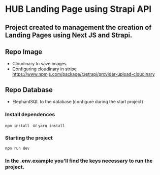 # HUB Landing Page using Strapi API

## Project created to management the creation of Landing Pages using Next JS and Strapi.

## Repo Image

- Cloudinary to save images
- Configuring cloudinary in stripe https://www.npmjs.com/package/@strapi/provider-upload-cloudinary

## Repo Database

- ElephantSQL to the database (configure during the start project)

### Install dependences

`npm install ` or `yarn install`

### Starting the project

`npm run dev`

### In the .env.example you'll find the keys necessary to run the project.
